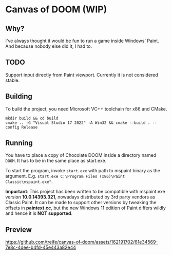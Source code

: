 # Canvas of DOOM (WIP)



## Why?

I've always thought it would be fun to run a game inside Windows' Paint. And because nobody else did it, I had to.



## TODO

Support input directly from Paint viewport. Currently it is not considered stable.



## Building

To build the project, you need Microsoft VC++ toolchain for x86 and CMake.

```
mkdir build && cd build
cmake .. -G "Visual Studio 17 2022" -A Win32 && cmake --build . --config Release
```

## Running

You have to place a copy of Chocolate DOOM inside a directory named `DOOM`. It has to be in the same place as start.exe.

To start the program, invoke `start.exe` with path to mspaint binary as the argument. E.g. `start.exe C:\Program Files (x86)\Paint Classic\mspaint.exe"`.

**Important**: This project has been written to be compatible with mspaint.exe version **10.0.14393.321**, nowadays distributed by 3rd party vendors as Classic Paint.
It can be made to support other versions by tweaking the offsets in **paintext.cc**, but the new Windows 11 edition of Paint differs wildly and hence it is **NOT supported**.



## Preview



https://github.com/treife/canvas-of-doom/assets/162191702/61e34569-7e8c-4dee-b4fd-45e443a82e44

